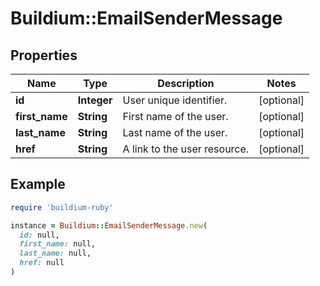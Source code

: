 # Buildium::EmailSenderMessage

## Properties

| Name | Type | Description | Notes |
| ---- | ---- | ----------- | ----- |
| **id** | **Integer** | User unique identifier. | [optional] |
| **first_name** | **String** | First name of the user. | [optional] |
| **last_name** | **String** | Last name of the user. | [optional] |
| **href** | **String** | A link to the user resource. | [optional] |

## Example

```ruby
require 'buildium-ruby'

instance = Buildium::EmailSenderMessage.new(
  id: null,
  first_name: null,
  last_name: null,
  href: null
)
```

